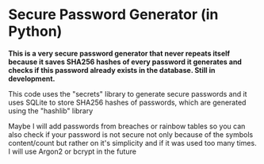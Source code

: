 # Secure Password Generator (in Python)

**This is a very secure password generator that never repeats itself because it saves SHA256 hashes of every password it generates and checks if this password already exists in the database. Still in development.**

This code uses the "secrets" library to generate secure passwords and it uses SQLite to store SHA256 hashes of passwords, which are generated using the "hashlib" library

Maybe I will add passwords from breaches or rainbow tables so you can also check if your password is not secure not only because of the symbols content/count but rather on it's simplicity and if it was used too many times.
I will use Argon2 or bcrypt in the future
